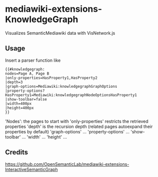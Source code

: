 # mediawiki-extensions-KnowledgeGraph

Visualizes SemanticMediawiki data with VisNetwork.js

## Usage

Insert a parser function like

```
{{#knowledgegraph:
nodes=Page A, Page B
|only-properties=HasProperty1,HasProperty2
|depth=3
|graph-options=Mediawiki:knowledgegraphGraphOptions
|property-options?HasProperty1=Mediawiki:knowledgegraphNodeOptionsHasProperty1
|show-toolbar=false
|width=400px
|height=400px
}}
```

'Nodes': the pages to start with
'only-properties' restricts the retrieved properties
'depth' is the recursion depth (related pages autoexpand their properties by default)
'graph-options' ... 
'property-options' ... 
'show-toolbar' ...
'width' ... 
'height' ...


## Credits
https://github.com/OpenSemanticLab/mediawiki-extensions-InteractiveSemanticGraph



